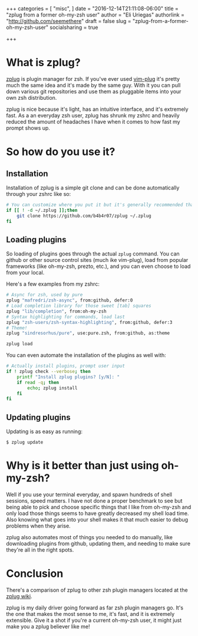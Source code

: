 +++
categories = [
  "misc",
]
date = "2016-12-14T21:11:08-06:00"
title = "zplug from a former oh-my-zsh user"
author = "Eli Uriegas"
authorlink = "http://github.com/seemethere"
draft = false
slug = "zplug-from-a-former-oh-my-zsh-user"
socialsharing = true

+++

# What is zplug?

[zplug](https://github.com/zplug/zplug) is plugin manager for zsh. 
If you've ever used [vim-plug](https://github.com/junegunn/vim-plug) it's 
pretty much the same idea and it's made by the same guy. With it you can 
pull down various git repositories and use them as pluggable items into your
own zsh distribution.

zplug is nice because it's light, has an intuitive interface, and it's 
extremely fast. As a an everyday zsh user, zplug has shrunk my zshrc and 
heavily reduced the amount of headaches I have when it comes to how fast 
my prompt shows up.

# So how do you use it?

## Installation
Installation of zplug is a simple git clone and can be done automatically 
through your zshrc like so:

```zsh
# You can customize where you put it but it's generally recommended that you put in $HOME/.zplug
if [[ ! -d ~/.zplug ]];then
    git clone https://github.com/b4b4r07/zplug ~/.zplug
fi
```

## Loading plugins
So loading of plugins goes through the actual `zplug` command. You can 
github or other source control sites (much ike vim-plug), load from popular 
frameworks (like oh-my-zsh, prezto, etc.), and you can even choose to load 
from your local.

Here's a few examples from my zshrc:
```zsh
# Async for zsh, used by pure
zplug "mafredri/zsh-async", from:github, defer:0
# Load completion library for those sweet [tab] squares
zplug "lib/completion", from:oh-my-zsh
# Syntax highlighting for commands, load last
zplug "zsh-users/zsh-syntax-highlighting", from:github, defer:3
# Theme!
zplug "sindresorhus/pure", use:pure.zsh, from:github, as:theme

zplug load
```

You can even automate the installation of the plugins as well with:
```zsh
# Actually install plugins, prompt user input
if ! zplug check --verbose; then
    printf "Install zplug plugins? [y/N]: "
    if read -q; then
        echo; zplug install
    fi
fi
```

## Updating plugins
Updating is as easy as running:
```
$ zplug update
```

# Why is it better than just using oh-my-zsh?
Well if you use your terminal everyday, and spawn hundreds of shell 
sessions, speed matters. I have not done a proper benchmark to see 
but being able to pick and choose specific things that I like from 
oh-my-zsh and only load those things seems to have greatly decreased 
my shell load time. Also knowing what goes into your shell makes it 
that much easier to debug problems when they arise.

zplug also automates most of things you needed to do manually, like 
downloading plugins from github, updating them, and needing to make 
sure they're all in the right spots.

# Conclusion
There's a comparison of zplug to other zsh plugin managers located at 
the [zplug wiki](https://github.com/zplug/zplug/wiki/Migration).

zplug is my daily driver going forward as far zsh plugin managers go. 
It's the one that makes the most sense to me, it's fast, and it is 
extremely extensible. Give it a shot if you're a current oh-my-zsh user, 
it might just make you a zplug believer like me!
